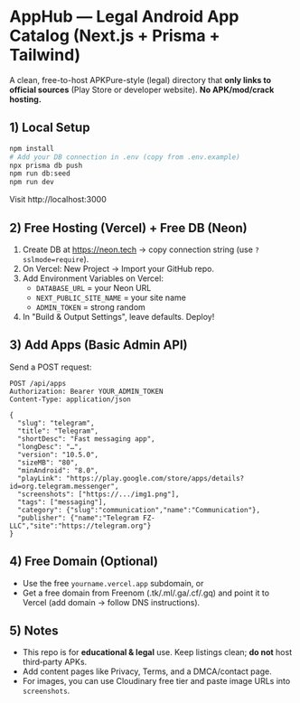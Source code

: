 # AppHub — Legal Android App Catalog (Next.js + Prisma + Tailwind)

A clean, free-to-host APKPure-style (legal) directory that **only links to official sources** (Play Store or developer website). **No APK/mod/crack hosting.**

## 1) Local Setup
```bash
npm install
# Add your DB connection in .env (copy from .env.example)
npx prisma db push
npm run db:seed
npm run dev
```

Visit http://localhost:3000

## 2) Free Hosting (Vercel) + Free DB (Neon)
1. Create DB at https://neon.tech → copy connection string (use `?sslmode=require`).
2. On Vercel: New Project → Import your GitHub repo.
3. Add Environment Variables on Vercel:
   - `DATABASE_URL` = your Neon URL
   - `NEXT_PUBLIC_SITE_NAME` = your site name
   - `ADMIN_TOKEN` = strong random
4. In "Build & Output Settings", leave defaults. Deploy!

## 3) Add Apps (Basic Admin API)
Send a POST request:
```
POST /api/apps
Authorization: Bearer YOUR_ADMIN_TOKEN
Content-Type: application/json

{
  "slug": "telegram",
  "title": "Telegram",
  "shortDesc": "Fast messaging app",
  "longDesc": "…",
  "version": "10.5.0",
  "sizeMB": "80",
  "minAndroid": "8.0",
  "playLink": "https://play.google.com/store/apps/details?id=org.telegram.messenger",
  "screenshots": ["https://.../img1.png"],
  "tags": ["messaging"],
  "category": {"slug":"communication","name":"Communication"},
  "publisher": {"name":"Telegram FZ-LLC","site":"https://telegram.org"}
}
```

## 4) Free Domain (Optional)
- Use the free `yourname.vercel.app` subdomain, or
- Get a free domain from Freenom (.tk/.ml/.ga/.cf/.gq) and point it to Vercel (add domain → follow DNS instructions).

## 5) Notes
- This repo is for **educational & legal** use. Keep listings clean; **do not** host third‑party APKs.
- Add content pages like Privacy, Terms, and a DMCA/contact page.
- For images, you can use Cloudinary free tier and paste image URLs into `screenshots`.
